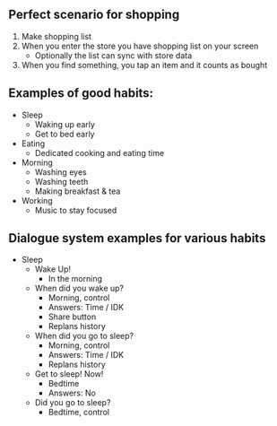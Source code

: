 ## Perfect scenario for shopping
1. Make shopping list
2. When you enter the store you have shopping list on your screen
    - Optionally the list can sync with store data
3. When you find something, you tap an item and it counts as bought

## Examples of good habits:
- Sleep
  - Waking up early
  - Get to bed early
- Eating
  - Dedicated cooking and eating time
- Morning
  - Washing eyes
  - Washing teeth
  - Making breakfast & tea
- Working
  - Music to stay focused



## Dialogue system examples for various habits
  - Sleep
  	- Wake Up!
  	  - In the morning
  	- When did you wake up?
  	  - Morning, control
  	  - Answers: Time / IDK
  	  - Share button
  	  - Replans history
  	- When did you go to sleep?
  	  - Morning, control
  	  - Answers: Time / IDK
  	  - Replans history
  	- Get to sleep! Now!
  	  - Bedtime
  	  - Answers: No
  	- Did you go to sleep?
  	  - Bedtime, control
